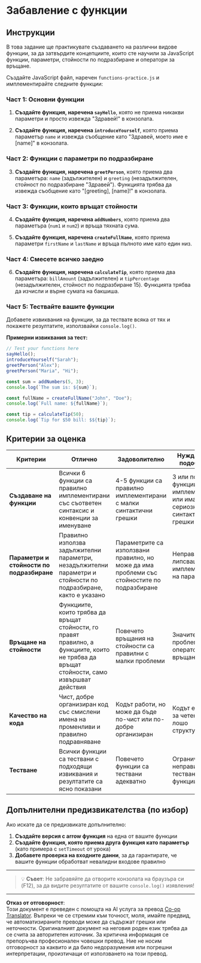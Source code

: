 <!--
CO_OP_TRANSLATOR_METADATA:
{
  "original_hash": "8328f58f4593b4671656ff8f4b2edbd9",
  "translation_date": "2025-10-24T22:23:35+00:00",
  "source_file": "2-js-basics/2-functions-methods/assignment.md",
  "language_code": "bg"
}
-->
# Забавление с функции

## Инструкции

В това задание ще практикувате създаването на различни видове функции, за да затвърдите концепциите, които сте научили за JavaScript функции, параметри, стойности по подразбиране и оператори за връщане.

Създайте JavaScript файл, наречен `functions-practice.js` и имплементирайте следните функции:

### Част 1: Основни функции
1. **Създайте функция, наречена `sayHello`**, която не приема никакви параметри и просто извежда "Здравей!" в конзолата.

2. **Създайте функция, наречена `introduceYourself`**, която приема параметър `name` и извежда съобщение като "Здравей, моето име е [name]" в конзолата.

### Част 2: Функции с параметри по подразбиране
3. **Създайте функция, наречена `greetPerson`**, която приема два параметъра: `name` (задължителен) и `greeting` (незадължителен, стойност по подразбиране "Здравей"). Функцията трябва да извежда съобщение като "[greeting], [name]!" в конзолата.

### Част 3: Функции, които връщат стойности
4. **Създайте функция, наречена `addNumbers`**, която приема два параметъра (`num1` и `num2`) и връща тяхната сума.

5. **Създайте функция, наречена `createFullName`**, която приема параметри `firstName` и `lastName` и връща пълното име като един низ.

### Част 4: Смесете всичко заедно
6. **Създайте функция, наречена `calculateTip`**, която приема два параметъра: `billAmount` (задължителен) и `tipPercentage` (незадължителен, стойност по подразбиране 15). Функцията трябва да изчисли и върне сумата на бакшиша.

### Част 5: Тествайте вашите функции
Добавете извиквания на функции, за да тествате всяка от тях и покажете резултатите, използвайки `console.log()`.

**Примерни извиквания за тест:**
```javascript
// Test your functions here
sayHello();
introduceYourself("Sarah");
greetPerson("Alex");
greetPerson("Maria", "Hi");

const sum = addNumbers(5, 3);
console.log(`The sum is: ${sum}`);

const fullName = createFullName("John", "Doe");
console.log(`Full name: ${fullName}`);

const tip = calculateTip(50);
console.log(`Tip for $50 bill: $${tip}`);
```

## Критерии за оценка

| Критерии | Отлично | Задоволително | Нуждае се от подобрение |
| -------- | --------- | -------- | ----------------- |
| **Създаване на функции** | Всички 6 функции са правилно имплементирани със съответен синтаксис и конвенции за именуване | 4-5 функции са правилно имплементирани с малки синтактични грешки | 3 или по-малко функции са имплементирани или има сериозни синтактични грешки |
| **Параметри и стойности по подразбиране** | Правилно използва задължителни параметри, незадължителни параметри и стойности по подразбиране, както е указано | Параметрите са използвани правилно, но може да има проблеми със стойностите по подразбиране | Неправилно или липсващо имплементиране на параметри |
| **Връщане на стойности** | Функциите, които трябва да връщат стойности, го правят правилно, а функциите, които не трябва да връщат стойности, само извършват действия | Повечето връщания на стойности са правилни с малки проблеми | Значителни проблеми с операторите за връщане |
| **Качество на кода** | Чист, добре организиран код със смислени имена на променливи и правилно подравняване | Кодът работи, но може да бъде по-чист или по-добре организиран | Кодът е труден за четене или лошо структуриран |
| **Тестване** | Всички функции са тествани с подходящи извиквания и резултатите са ясно показани | Повечето функции са тествани адекватно | Ограничено или неправилно тестване на функциите |

## Допълнителни предизвикателства (по избор)

Ако искате да се предизвикате допълнително:

1. **Създайте версия с arrow функция** на една от вашите функции
2. **Създайте функция, която приема друга функция като параметър** (като примера с `setTimeout` от урока)
3. **Добавете проверка на входните данни**, за да гарантирате, че вашите функции обработват невалидни входове правилно

---

> 💡 **Съвет**: Не забравяйте да отворите конзолата на браузъра си (F12), за да видите резултатите от вашите `console.log()` изявления!

---

**Отказ от отговорност**:  
Този документ е преведен с помощта на AI услуга за превод [Co-op Translator](https://github.com/Azure/co-op-translator). Въпреки че се стремим към точност, моля, имайте предвид, че автоматизираните преводи може да съдържат грешки или неточности. Оригиналният документ на неговия роден език трябва да се счита за авторитетен източник. За критична информация се препоръчва професионален човешки превод. Ние не носим отговорност за каквито и да било недоразумения или погрешни интерпретации, произтичащи от използването на този превод.
